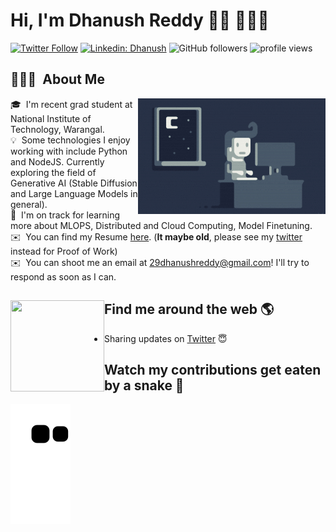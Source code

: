 # Hi, I'm Dhanush Reddy 👋🏾 👩🏾‍💻

[![Twitter Follow](https://img.shields.io/twitter/follow/dhanushreddy291?label=Follow)](https://twitter.com/intent/follow?screen_name=dhanushreddy291)
[![Linkedin: Dhanush](https://img.shields.io/badge/-Dhanush-blue?style=flat-square&logo=Linkedin&logoColor=white&link=https://www.linkedin.com/in/dhanushreddy29/)](https://www.linkedin.com/in/dhanushreddy29/)
![GitHub followers](https://img.shields.io/github/followers/dhanushreddy291?label=Follow&style=social)
<img alt = "profile views" src="https://komarev.com/ghpvc/?username=dhanushreddy291&color=brightgreen">  

<!-- ![Purple Gradient Geometric Technology Profile LinkedIn Banner  (1)](https://mir-s3-cdn-cf.behance.net/project_modules/1400/91dc1964120315.5ac77335ae374.png) -->


## 👨🏻‍💻 &nbsp;About Me

<img alt="Night Coding" src="https://raw.githubusercontent.com/AVS1508/AVS1508/master/assets/Night-Coding.gif" align="right"/>

🎓 &nbsp;I'm recent grad student at National Institute of Technology, Warangal.\
💡 &nbsp;Some technologies I enjoy working with include Python and NodeJS. Currently exploring the field of Generative AI (Stable Diffusion and Large Language Models in general).\
🌱 &nbsp;I'm on track for learning more about MLOPS, Distributed and Cloud Computing, Model Finetuning.\
✉️ &nbsp;You can find my Resume [here](https://app.box.com/s/gh0f9ji1f6jklfmlwkyz12rjm6y6foyk). (**It maybe old**, please see my [twitter](https://twitter.com/dhanushreddy291) instead for Proof of Work) \
✉️ &nbsp;You can shoot me an email at 29dhanushreddy@gmail.com! I'll try to respond as soon as I can.



## Find me around the web 🌎 <a href="https://www.linkedin.com/in/dhanushreddy29/"><img align="left" width="150" height="146" src="https://github.com/M0nica/M0nica/blob/main/octomonica/m0nica-octocat-rotating.gif?raw=true"></a>
- Sharing updates on <a href="https://twitter.com/dhanushreddy291">Twitter</a> 😇

## Watch my contributions get eaten by a snake 🐍
![snake gif](https://github.com/dhanushreddy291/Actions/blob/output/github-contribution-grid-snake.svg)
